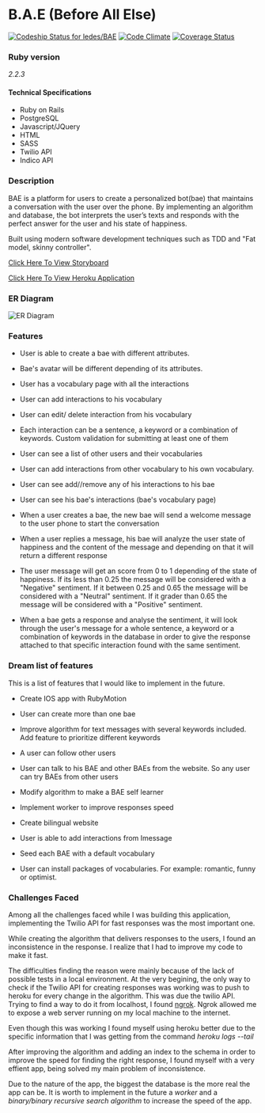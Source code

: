 # B.A.E (Before All Else)
[ ![Codeship Status for ledes/BAE](https://codeship.com/projects/66a1d520-42b3-0133-a1f9-1eb5f82d52fc/status?branch=master)](https://codeship.com/projects/103829)
[![Code Climate](https://codeclimate.com/github/ledes/BAE/badges/gpa.svg)](https://codeclimate.com/github/ledes/BAE)
[![Coverage Status](https://coveralls.io/repos/ledes/BAE/badge.svg?branch=master&service=github)](https://coveralls.io/github/ledes/BAE?branch=master)


### Ruby version

*2.2.3*

#### Technical Specifications

  - Ruby on Rails
  - PostgreSQL
  - Javascript/JQuery
  - HTML
  - SASS
  - Twilio API
  - Indico API

###  Description

BAE is a platform for users to create a personalized bot(bae) that maintains a conversation with the user over the phone. By implementing an algorithm and database, the bot interprets the user’s texts and responds with the perfect answer for the user and his state of happiness.

Built using modern software development techniques such as TDD and "Fat model, skinny controller".

[Click Here To View Storyboard](https://trello.com/b/nSJUDmf7/bae)

[Click Here To View Heroku Application](https://protected-sands-5404.herokuapp.com/)

###  ER Diagram

![ER Diagram](http://i.imgur.com/Jk84Cfd.png)

### Features

* User is able to create a bae with different attributes.

* Bae's avatar will be different depending of its attributes.

* User has a vocabulary page with all the interactions

* User can add interactions to his vocabulary

* User can edit/ delete interaction from his vocabulary

* Each interaction can be a sentence, a keyword or a combination of keywords. Custom validation for submitting at least one of them

* User can see a list of other users and their vocabularies

* User can add interactions from other vocabulary to his own vocabulary.

* User can see add//remove any of his interactions to his bae

* User can see his bae's interactions (bae's vocabulary page)

* When a user creates a bae, the new bae will send a welcome message to the user phone to start the conversation

* When a user replies a message, his bae will analyze the user state of happiness and the content of the message and depending on that it will return a different response

* The user message will get an score from 0 to 1 depending of the state of happiness.
  If its less than 0.25 the message will be considered with a "Negative" sentiment.
  If it between 0.25 and 0.65 the message will be considered with a "Neutral" sentiment.
  If it grader than 0.65 the message will be considered with a "Positive" sentiment.

* When a bae gets a response and analyse the sentiment, it will look through the user's message for a whole sentence, a keyword or a combination of keywords in the database in order to give the response attached to that specific interaction found with the same sentiment.

### Dream list of features

This is a list of features that I would like to implement in the future.

* Create IOS app with RubyMotion

* User can create more than one bae

* Improve algorithm for text messages with several keywords included.
  Add feature to prioritize different keywords

* A user can follow other users

* User can talk to his BAE and other BAEs from the website. So any user can try BAEs from other users

* Modify algorithm to make a BAE self learner

* Implement worker to improve responses speed

* Create bilingual website

* User is able to add interactions from Imessage

* Seed each BAE with a default vocabulary

* User can install packages of vocabularies. For example: romantic, funny or optimist.


###  Challenges Faced

Among all the challenges faced while I was building this application,
implementing the Twilio API for fast responses was the most important one.

While creating the algorithm that delivers responses to the users, I found an inconsistence in the response. I realize that I had to improve my code to make it fast.

The difficulties finding the reason were mainly because of the lack of possible tests in a local environment. At the very begining, the only way to check if the Twilio API for creating responses was working was to push to heroku for every change in the algorithm. This was due the twilio API.
Trying to find a way to do it from localhost, I found [ngrok](https://ngrok.com/). Ngrok allowed me to expose a web server running on my local machine to the internet.

Even though this was working I found myself using heroku better due to the specific information
that I was getting from the command *heroku logs --tail*

After improving the algorithm and adding an index to the schema in order to improve the speed for finding the right response, I found myself with a very effient app, being solved my main problem of inconsistence.

Due to the nature of the app, the biggest the database is the more real the app can be. It is worth to implement in the future a *worker* and a *binary/binary recursive search algorithm* to increase the speed of the app.
